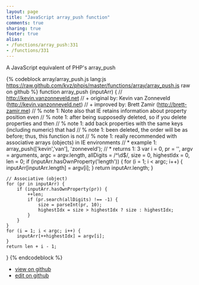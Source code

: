```yaml
---
layout: page
title: "JavaScript array_push function"
comments: true
sharing: true
footer: true
alias:
- /functions/array_push:331
- /functions/331
---
```

A JavaScript equivalent of PHP's array_push

{% codeblock array/array_push.js lang:js https://raw.github.com/kvz/phpjs/master/functions/array/array_push.js raw on github %}
function array_push (inputArr) {
    // http://kevin.vanzonneveld.net
    // +   original by: Kevin van Zonneveld (http://kevin.vanzonneveld.net)
    // +   improved by: Brett Zamir (http://brett-zamir.me)
    // %        note 1: Note also that IE retains information about property position even
    // %        note 1: after being supposedly deleted, so if you delete properties and then
    // %        note 1: add back properties with the same keys (including numeric) that had
    // %        note 1: been deleted, the order will be as before; thus, this function is not
    // %        note 1: really recommended with associative arrays (objects) in IE environments
    // *     example 1: array_push(['kevin','van'], 'zonneveld');
    // *     returns 1: 3
    var i = 0,
        pr = '',
        argv = arguments,
        argc = argv.length,
        allDigits = /^\d$/,
        size = 0,
        highestIdx = 0,
        len = 0;
    if (inputArr.hasOwnProperty('length')) {
        for (i = 1; i < argc; i++) {
            inputArr[inputArr.length] = argv[i];
        }
        return inputArr.length;
    }

    // Associative (object)
    for (pr in inputArr) {
        if (inputArr.hasOwnProperty(pr)) {
            ++len;
            if (pr.search(allDigits) !== -1) {
                size = parseInt(pr, 10);
                highestIdx = size > highestIdx ? size : highestIdx;
            }
        }
    }
    for (i = 1; i < argc; i++) {
        inputArr[++highestIdx] = argv[i];
    }
    return len + i - 1;
}
{% endcodeblock %}

 - [view on github](https://github.com/kvz/phpjs/blob/master/functions/array/array_push.js)
 - [edit on github](https://github.com/kvz/phpjs/edit/master/functions/array/array_push.js)
